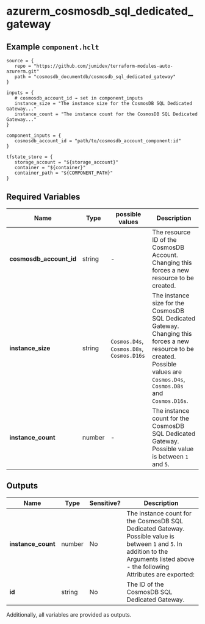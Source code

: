 # azurerm_cosmosdb_sql_dedicated_gateway



## Example `component.hclt`

```hcl
source = {
   repo = "https://github.com/jumidev/terraform-modules-auto-azurerm.git"   
   path = "cosmosdb_documentdb/cosmosdb_sql_dedicated_gateway"   
}

inputs = {
   # cosmosdb_account_id → set in component_inputs
   instance_size = "The instance size for the CosmosDB SQL Dedicated Gateway..."   
   instance_count = "The instance count for the CosmosDB SQL Dedicated Gateway..."   
}

component_inputs = {
   cosmosdb_account_id = "path/to/cosmosdb_account_component:id"   
}

tfstate_store = {
   storage_account = "${storage_account}"   
   container = "${container}"   
   container_path = "${COMPONENT_PATH}"   
}

```

## Required Variables

| Name | Type |  possible values |  Description |
| ---- | --------- |  ----------- | ----------- |
| **cosmosdb_account_id** | string |  -  |  The resource ID of the CosmosDB Account. Changing this forces a new resource to be created. | 
| **instance_size** | string |  `Cosmos.D4s`, `Cosmos.D8s`, `Cosmos.D16s`  |  The instance size for the CosmosDB SQL Dedicated Gateway. Changing this forces a new resource to be created. Possible values are `Cosmos.D4s`, `Cosmos.D8s` and `Cosmos.D16s`. | 
| **instance_count** | number |  -  |  The instance count for the CosmosDB SQL Dedicated Gateway. Possible value is between `1` and `5`. | 



## Outputs

| Name | Type | Sensitive? | Description |
| ---- | ---- | --------- | --------- |
| **instance_count** | number | No  | The instance count for the CosmosDB SQL Dedicated Gateway. Possible value is between `1` and `5`. In addition to the Arguments listed above - the following Attributes are exported: | 
| **id** | string | No  | The ID of the CosmosDB SQL Dedicated Gateway. | 

Additionally, all variables are provided as outputs.
